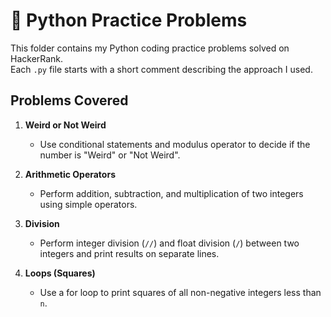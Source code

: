 # 🐍 Python Practice Problems  

This folder contains my Python coding practice problems solved on HackerRank.  
Each `.py` file starts with a short comment describing the approach I used.  

## Problems Covered  

1. **Weird or Not Weird**  
   - Use conditional statements and modulus operator to decide if the number is "Weird" or "Not Weird".  

2. **Arithmetic Operators**  
   - Perform addition, subtraction, and multiplication of two integers using simple operators.  

3. **Division**  
   - Perform integer division (`//`) and float division (`/`) between two integers and print results on separate lines.  

4. **Loops (Squares)**  
   - Use a for loop to print squares of all non-negative integers less than `n`.  


